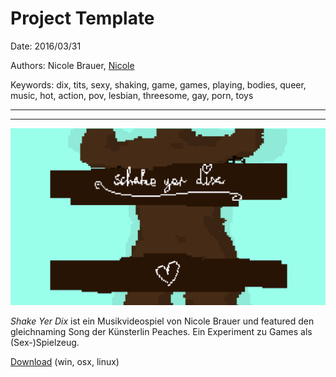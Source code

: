 # Project Template

Date: 2016/03/31

Authors: Nicole Brauer, [Nicole](https://www.google.com/#safe=off&q=nicole+brauer)

Keywords: dix, tits, sexy, shaking, game, games, playing, bodies, queer, music, hot, action, pov, lesbian, threesome, gay, porn, toys

---
---

![](image.png)

*Shake Yer Dix* ist ein Musikvideospiel von Nicole Brauer und featured den gleichnaming Song der Künsterlin Peaches.
Ein Experiment zu Games als (Sex-)Spielzeug.

[Download](https://voec.itch.io/shake-yer-dix) (win, osx, linux)